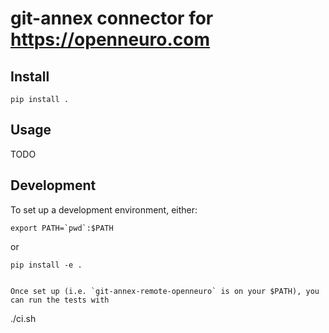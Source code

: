 git-annex connector for https://openneuro.com
=============================================

Install
-------

```
pip install .
```

Usage
-----

TODO

Development
-----------

To set up a development environment, either:

```
export PATH=`pwd`:$PATH
```

or

```
pip install -e .
```
```

Once set up (i.e. `git-annex-remote-openneuro` is on your $PATH), you can run the tests with

```
./ci.sh
```
